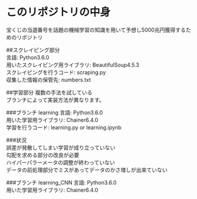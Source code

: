 # このリポジトリの中身
宝くじの当選番号を話題の機械学習の知識を用いて予想し5000兆円獲得するためのリポジトリ  

##スクレイピング部分  
言語: Python3.6.0  
用いたスクレイピング用ライブラリ: BeautifulSoup4.5.3  
スクレイピングを行うコード: scraping.py  
収集した情報の保管先: numbers.txt  

##学習部分
複数の手法を試している  
ブランチによって実装方法が異なります。

###ブランチ learning
言語: Python3.6.0  
用いた学習用ライブラリ: Chainer6.4.0  
学習を行うコード: learning.py or learning.ipynb 

###状況  
誤差が発散してしまい学習が成り立っていない  
勾配を求める部分の改良が必要  
ハイパーパラーメータの調整が終わっていない  
データの前処理部分でミスがあってデータのかさ増しが出来ていない  

###ブランチ learning_CNN
言語: Python3.6.0  
用いた学習用ライブラリ: Chainer6.4.0  
